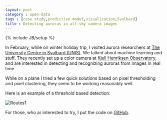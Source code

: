 ```yaml
---
layout: post
category : open-data
tags : [case study,predictive model,vizualization,Svalbard]
title : Detecting auroras in all-sky camera images
---
```

{% include JB/setup %}

In February, while on winter holiday trip, I visited aurora researchers at [The University Centre in Svalbard (UNIS)](http://www.unis.no/). We talked about machine learning and stuff. They recently set up a color camera at [Kjell Henriksen Observatory](http://kho.unis.no/), and are interested in detecting and recognizing auroras from images in real time. 

While on a plane I tried a few quick solutions based on pixel thresholding and pixel clustering, they seem to be working reasonably well. 

Here is an example of a threshold based detection:

![Routes1](http://zliobaite.github.io/assets/ex1_aurora_detection.png)

For those, who ar interested to try, I put the code on [GitHub](https://github.com/zliobaite/Aurora-detection).
